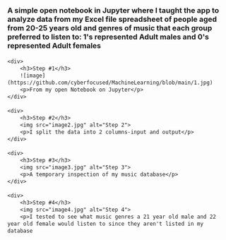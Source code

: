 <!DOCTYPE html>
<html lang="en">
<head>
    <meta charset="UTF-8">
    <meta name="viewport" content="width=device-width, initial-scale=1.0">
</head>
<body>
    <h2><title>Machine Learning</title></h2>
    <h3>A simple open notebook in Jupyter where I taught the app to analyze data from my Excel file spreadsheet of people aged from 20-25 years old and genres of music that each group preferred to listen to: 1's represented Adult males and 0's represented Adult females</h3>

    <div>
        <h3>Step #1</h3>
        ![image](https://github.com/cyberfocused/MachineLearning/blob/main/1.jpg)
        <p>From my open Notebook on Jupyter</p>
    </div>

    <div>
        <h3>Step #2</h3>
        <img src="image2.jpg" alt="Step 2">
        <p>I split the data into 2 columns-input and output</p>
    </div>

    <div>
        <h3>Step #3</h3>
        <img src="image3.jpg" alt="Step 3">
        <p>A temporary inspection of my music database</p>
    </div>

    <div>
        <h3>Step #4</h3>
        <img src="image4.jpg" alt="Step 4">
        <p>I tested to see what music genres a 21 year old male and 22 year old female would listen to since they aren't listed in my database
